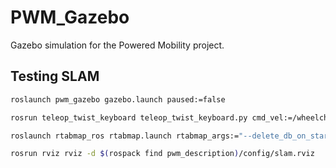 # PWM\_Gazebo

Gazebo simulation for the Powered Mobility project.

## Testing SLAM

```bash
roslaunch pwm_gazebo gazebo.launch paused:=false

rosrun teleop_twist_keyboard teleop_twist_keyboard.py cmd_vel:=/wheelchair/velocity_controller/cmd_vel

roslaunch rtabmap_ros rtabmap.launch rtabmap_args:="--delete_db_on_start" depth_topic:=/kinect/depth/image_raw rgb_topic:=/kinect/rgb/image_raw camera_info_topic:=/kinect/rgb/camera_info frame_id:=base_footprint rtabmapviz:=false

rosrun rviz rviz -d $(rospack find pwm_description)/config/slam.rviz


```

